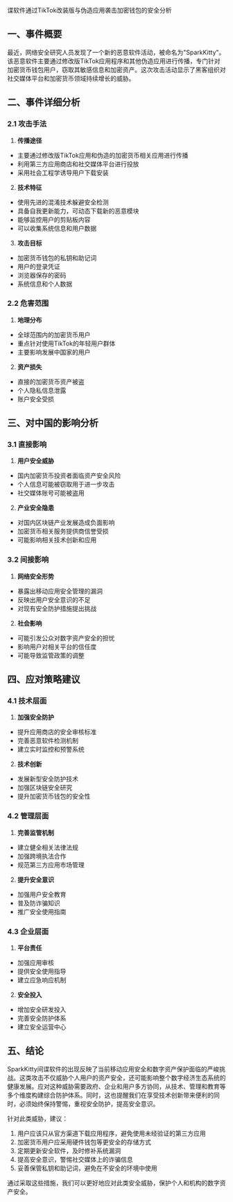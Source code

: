 谍软件通过TikTok改装版与伪造应用袭击加密钱包的安全分析

## 一、事件概要

最近，网络安全研究人员发现了一个新的恶意软件活动，被命名为"SparkKitty"。该恶意软件主要通过修改版TikTok应用程序和其他伪造应用进行传播，专门针对加密货币钱包用户，窃取其敏感信息和加密资产。这次攻击活动显示了黑客组织对社交媒体平台和加密货币领域持续增长的威胁。

## 二、事件详细分析

### 2.1 攻击手法

1. **传播途径**
- 主要通过修改版TikTok应用和伪造的加密货币相关应用进行传播
- 利用第三方应用商店和社交媒体平台进行投放
- 采用社会工程学诱导用户下载安装

2. **技术特征**
- 使用先进的混淆技术躲避安全检测
- 具备自我更新能力，可动态下载新的恶意模块
- 能够监控用户的剪贴板内容
- 可以收集系统信息和用户数据

3. **攻击目标**
- 加密货币钱包的私钥和助记词
- 用户的登录凭证
- 浏览器保存的密码
- 系统信息和个人数据

### 2.2 危害范围

1. **地理分布**
- 全球范围内的加密货币用户
- 重点针对使用TikTok的年轻用户群体
- 主要影响发展中国家的用户

2. **资产损失**
- 直接的加密货币资产被盗
- 个人隐私信息泄露
- 账户安全受损

## 三、对中国的影响分析

### 3.1 直接影响

1. **用户安全威胁**
- 国内加密货币投资者面临资产安全风险
- 个人信息可能被窃取用于进一步攻击
- 社交媒体账号可能被盗用

2. **产业安全隐患**
- 对国内区块链产业发展造成负面影响
- 加密货币相关服务提供商信誉受损
- 可能影响相关技术创新和应用

### 3.2 间接影响

1. **网络安全形势**
- 暴露出移动应用安全管理的漏洞
- 反映出用户安全意识的不足
- 对现有安全防护措施提出挑战

2. **社会影响**
- 可能引发公众对数字资产安全的担忧
- 影响用户对相关平台的信任度
- 可能导致监管政策的调整

## 四、应对策略建议

### 4.1 技术层面

1. **加强安全防护**
- 提升应用商店的安全审核标准
- 完善恶意软件检测机制
- 建立实时监控和预警系统

2. **技术创新**
- 发展新型安全防护技术
- 加强区块链安全研究
- 提升加密货币钱包的安全性

### 4.2 管理层面

1. **完善监管机制**
- 建立健全相关法律法规
- 加强跨境执法合作
- 规范第三方应用市场管理

2. **提升安全意识**
- 加强用户安全教育
- 普及防诈骗知识
- 推广安全使用指南

### 4.3 企业层面

1. **平台责任**
- 加强应用审核
- 提供安全使用指导
- 建立应急响应机制

2. **安全投入**
- 增加安全研发投入
- 完善安全防护体系
- 建立安全运营中心

## 五、结论

SparkKitty间谍软件的出现反映了当前移动应用安全和数字资产保护面临的严峻挑战。这类攻击不仅威胁个人用户的资产安全，还可能影响整个数字经济生态系统的健康发展。应对这种威胁需要政府、企业和用户多方协同，从技术、管理和教育等多个维度构建综合防护体系。同时，这也提醒我们在享受技术创新带来便利的同时，必须始终保持警惕，重视安全防护，提高安全意识。

针对此类威胁，建议：
1. 用户应该只从官方渠道下载应用程序，避免使用未经验证的第三方应用
2. 加密货币用户应采用硬件钱包等更安全的存储方式
3. 定期更新安全软件，及时修补系统漏洞
4. 提高安全意识，警惕社交媒体上的诈骗信息
5. 妥善保管私钥和助记词，避免在不安全的环境中使用

通过采取这些措施，我们可以更好地应对此类安全威胁，保护个人和机构的数字资产安全。